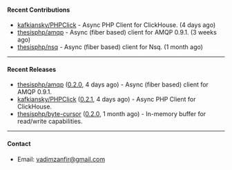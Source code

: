 #### Recent Contributions

- [kafkiansky/PHPClick](https://github.com/kafkiansky/PHPClick) - Async PHP Client for ClickHouse. (4 days ago)
- [thesisphp/amqp](https://github.com/thesisphp/amqp) - Async (fiber based) client for AMQP 0.9.1. (3 weeks ago)
- [thesisphp/nsq](https://github.com/thesisphp/nsq) - Async (fiber based) client for Nsq. (1 month ago)

---

#### Recent Releases

- [thesisphp/amqp](https://github.com/thesisphp/amqp) ([0.2.0](https://github.com/thesisphp/amqp/releases/tag/0.2.0), 4 days ago) - Async (fiber based) client for AMQP 0.9.1.
- [kafkiansky/PHPClick](https://github.com/kafkiansky/PHPClick) ([0.2.1](https://github.com/kafkiansky/PHPClick/releases/tag/0.2.1), 4 days ago) - Async PHP Client for ClickHouse.
- [thesisphp/byte-cursor](https://github.com/thesisphp/byte-cursor) ([0.2.0](https://github.com/thesisphp/byte-cursor/releases/tag/0.2.0), 1 month ago) - In-memory buffer for read/write capabilities.

---

#### Contact

- Email: [vadimzanfir@gmail.com](mailto://vadimzanfir@gmail.com)
